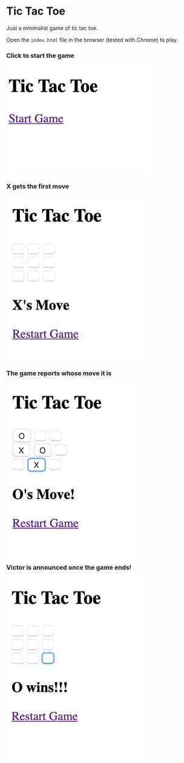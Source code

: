# Tic Tac Toe

Just a minimalist game of tic tac toe.

Open the `index.html` file in the browser (tested with Chrome) to 
play.


### Click to start the game

![Start Game](img/start.png)

### X gets the first move

![First Move](img/firstmove.png)

### The game reports whose move it is

![Next Move is Reported](img/reportsmove.png)

### Victor is announced once the game ends!

![Victor is reported](img/victory.png)